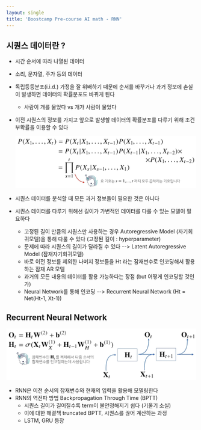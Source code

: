 ```yaml
---
layout: single
title: 'Boostcamp Pre-course AI math - RNN'
---
```

## 시퀀스 데이터란 ?

- 시간 순서에 따라 나열된 데이터

- 소리, 문자열, 주가 등의 데이터

- 독립등등분포(i.i.d.) 가정을 잘 위배하기 때문에 순서를 바꾸거나 과거 정보에 손실이 발생하면 데이터의 확률분포도 바뀌게 된다

  - 사람이 개를 물었다 vs 개가 사람이 물었다

- 이전 시퀀스의 정보를 가지고 앞으로 발생할 데이터의 확률분포를 다루기 위해 조건부확률을 이용할 수 있다

  ![jpg](/assets/images/2022-01-12/20220112_225202.jpg)

- 시퀀스 데이터를 분석할 때 모든 과거 정보들이 필요한 것은 아니다

- 시퀀스 데이터를 다루기 위해선 길이가 가변적인 데이터를 다룰 수 있는 모델이 필요하다

  - 고정된 길이 만큼의 시퀀스만 사용하는 경우 Autoregressive Model (자기회귀모델)을 통해 다룰 수 있다 (고정된 길이 : hyperparameter)
  - 문제에 따라 시퀀스의 길이가 달라질 수 있다 --> Latent Autoregressive Model (잠재자기회귀모델)
  - 바로 이전 정보를 제외한 나머지 정보들을 Ht 라는 잠재변수로 인코딩해서 활용하는 잠재 AR 모델
  - 과거의 모든 내용의 데이터를 활용 가능하다는 장점 (but 어떻게 인코딩할 것인가)
  - Neural Network를 통해 인코딩 --> Recurrent Neural Network (Ht = Net(Ht-1, Xt-1))



## Recurrent Neural Network

![jpg](/assets/images/2022-01-12/20220112_230224.jpg)

- RNN은 이전 순서의 잠재변수와 현재의 입력을 활용해 모델링한다
- RNN의 역전파 방법 Backpropagation Through Time (BPTT)
  - 시퀀스 길이가 길어질수록 term이 불안정해지기 쉽다 (기울기 소실)
  - 이에 대한 해결책 truncated BPTT, 시퀀스를 끊어 계산하는 과정 
  - LSTM, GRU 등장



